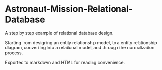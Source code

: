 # Astronaut-Mission-Relational-Database
 A step by step example of relational database design. 
 
 Starting from designing an entity relationship model, to a entity relationship diagram, converting into a relational model, and through the normalization process.

 Exported to markdown and HTML for reading convenience.